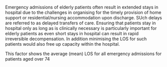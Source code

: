 Emergency admissions of elderly patients often result in extended stays in hospital due to the challenges in organising for the timely provision of home support or residential/nursing accommodation upon discharge. SUch delays are referred to as delayed transfers of care. Ensuring that patients stay in hospital only as long as is clinically necessary is particularly important for elderly patients as even short stays in hospital can result in rapid irreversible decompensation. In addition minimising the LOS for such patients would also free up capacity within the hospital.

This factor shows the average (mean) LOS for all emergency admissions for patients aged over 74